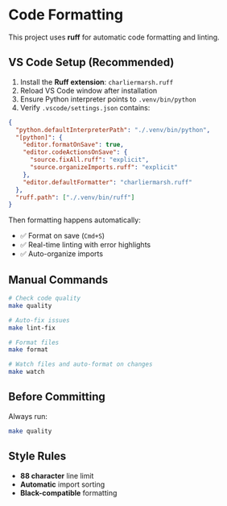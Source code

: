 # Code Formatting

This project uses **ruff** for automatic code formatting and linting.

## VS Code Setup (Recommended)

1. Install the **Ruff extension**: `charliermarsh.ruff`
2. Reload VS Code window after installation
3. Ensure Python interpreter points to `.venv/bin/python`
4. Verify `.vscode/settings.json` contains:

```json
{
  "python.defaultInterpreterPath": "./.venv/bin/python",
  "[python]": {
    "editor.formatOnSave": true,
    "editor.codeActionsOnSave": {
      "source.fixAll.ruff": "explicit",
      "source.organizeImports.ruff": "explicit"
    },
    "editor.defaultFormatter": "charliermarsh.ruff"
  },
  "ruff.path": ["./.venv/bin/ruff"]
}
```

Then formatting happens automatically:
- ✅ Format on save (`Cmd+S`)
- ✅ Real-time linting with error highlights
- ✅ Auto-organize imports

## Manual Commands

```bash
# Check code quality
make quality

# Auto-fix issues  
make lint-fix

# Format files
make format

# Watch files and auto-format on changes
make watch
```

## Before Committing

Always run:
```bash
make quality
```

## Style Rules

- **88 character** line limit
- **Automatic** import sorting
- **Black-compatible** formatting